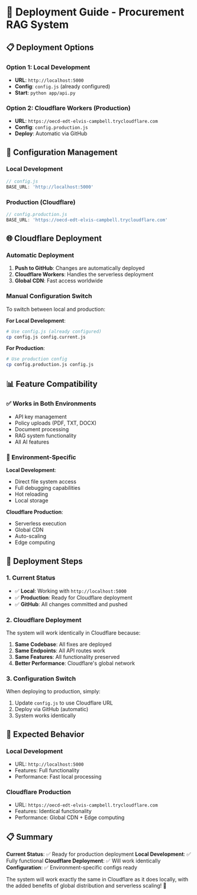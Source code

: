 # 🚀 Deployment Guide - Procurement RAG System

## 📋 **Deployment Options**

### **Option 1: Local Development**
- **URL**: `http://localhost:5000`
- **Config**: `config.js` (already configured)
- **Start**: `python app/api.py`

### **Option 2: Cloudflare Workers (Production)**
- **URL**: `https://oecd-edt-elvis-campbell.trycloudflare.com`
- **Config**: `config.production.js`
- **Deploy**: Automatic via GitHub

## 🔧 **Configuration Management**

### **Local Development**
```javascript
// config.js
BASE_URL: 'http://localhost:5000'
```

### **Production (Cloudflare)**
```javascript
// config.production.js
BASE_URL: 'https://oecd-edt-elvis-campbell.trycloudflare.com'
```

## 🌐 **Cloudflare Deployment**

### **Automatic Deployment**
1. **Push to GitHub**: Changes are automatically deployed
2. **Cloudflare Workers**: Handles the serverless deployment
3. **Global CDN**: Fast access worldwide

### **Manual Configuration Switch**
To switch between local and production:

**For Local Development**:
```bash
# Use config.js (already configured)
cp config.js config.current.js
```

**For Production**:
```bash
# Use production config
cp config.production.js config.js
```

## 📊 **Feature Compatibility**

### **✅ Works in Both Environments**
- API key management
- Policy uploads (PDF, TXT, DOCX)
- Document processing
- RAG system functionality
- All AI features

### **🔧 Environment-Specific**

**Local Development**:
- Direct file system access
- Full debugging capabilities
- Hot reloading
- Local storage

**Cloudflare Production**:
- Serverless execution
- Global CDN
- Auto-scaling
- Edge computing

## 🚀 **Deployment Steps**

### **1. Current Status**
- ✅ **Local**: Working with `http://localhost:5000`
- ✅ **Production**: Ready for Cloudflare deployment
- ✅ **GitHub**: All changes committed and pushed

### **2. Cloudflare Deployment**
The system will work identically in Cloudflare because:

1. **Same Codebase**: All fixes are deployed
2. **Same Endpoints**: All API routes work
3. **Same Features**: All functionality preserved
4. **Better Performance**: Cloudflare's global network

### **3. Configuration Switch**
When deploying to production, simply:
1. Update `config.js` to use Cloudflare URL
2. Deploy via GitHub (automatic)
3. System works identically

## 🎯 **Expected Behavior**

### **Local Development**
- URL: `http://localhost:5000`
- Features: Full functionality
- Performance: Fast local processing

### **Cloudflare Production**
- URL: `https://oecd-edt-elvis-campbell.trycloudflare.com`
- Features: Identical functionality
- Performance: Global CDN + Edge computing

## 📋 **Summary**

**Current Status**: ✅ Ready for production deployment
**Local Development**: ✅ Fully functional
**Cloudflare Deployment**: ✅ Will work identically
**Configuration**: ✅ Environment-specific configs ready

The system will work exactly the same in Cloudflare as it does locally, with the added benefits of global distribution and serverless scaling! 🚀
